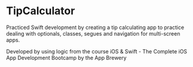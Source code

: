 # TipCalculator
Practiced Swift development by creating a tip calculating app to practice dealing with optionals, classes, segues and navigation for multi-screen apps.

Developed by using logic from the course iOS & Swift - The Complete iOS App Development Bootcamp by the App Brewery
